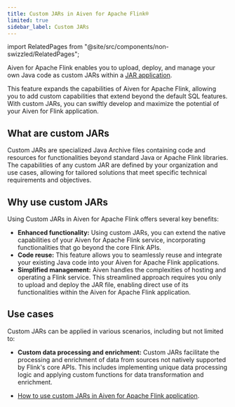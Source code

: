 ```yaml
---
title: Custom JARs in Aiven for Apache Flink®
limited: true
sidebar_label: Custom JARs
---
```


import RelatedPages from "@site/src/components/non-swizzled/RelatedPages";

Aiven for Apache Flink enables you to upload, deploy, and manage your own Java code as custom JARs within a [JAR application](/docs/products/flink/howto/create-jar-application).

This feature expands the capabilities of Aiven for Apache
Flink, allowing you to add custom capabilities that extend beyond the
default SQL features. With custom JARs, you can swiftly develop and
maximize the potential of your Aiven for Flink application.

## What are custom JARs

Custom JARs are specialized Java Archive files containing code and
resources for functionalities beyond standard Java or Apache Flink
libraries. The capabilities of any custom JAR are defined by your
organization and use cases, allowing for tailored solutions that meet
specific technical requirements and objectives.

## Why use custom JARs

Using Custom JARs in Aiven for Apache Flink offers several key benefits:

-   **Enhanced functionality:** Using custom JARs, you can extend the
    native capabilities of your Aiven for Apache Flink service,
    incorporating functionalities that go beyond the core Flink APIs.
-   **Code reuse:** This feature allows you to seamlessly reuse and
    integrate your existing Java code into your Aiven for Apache Flink
    applications.
-   **Simplified management:** Aiven handles the complexities of hosting
    and operating a Flink service. This streamlined approach requires
    you only to upload and deploy the JAR file, enabling direct use of
    its functionalities within the Aiven for Apache Flink application.

## Use cases

Custom JARs can be applied in various scenarios, including but not
limited to:

-   **Custom data processing and enrichment:** Custom JARs facilitate
    the processing and enrichment of data from sources not natively
    supported by Flink's core APIs. This includes implementing unique
    data processing logic and applying custom functions for data
    transformation and enrichment.

<RelatedPages/>

-   [How to use custom JARs in Aiven for Apache Flink application](/docs/products/flink/howto/create-jar-application).
